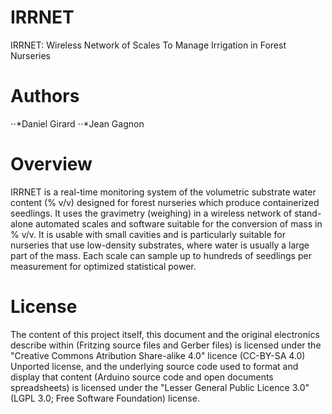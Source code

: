 # IRRNET
IRRNET: Wireless Network of Scales To Manage Irrigation in Forest Nurseries

# Authors
⋅⋅*Daniel Girard
⋅⋅*Jean Gagnon


# Overview

IRRNET is a real-time monitoring system of the volumetric substrate water content (% v/v) designed for forest nurseries which produce containerized seedlings. It uses the gravimetry (weighing) in a wireless network of stand-alone automated scales and software suitable for the conversion of mass in % v/v. It is usable with small cavities and is particularly suitable for nurseries that use low-density substrates, where water is usually a large part of the mass. Each scale can sample up to hundreds of seedlings per measurement for optimized statistical power.


# License
The content of this project itself, this document and the original electronics describe within (Fritzing source files and Gerber files) is licensed under the "Creative Commons Atribution Share-alike 4.0" licence (CC-BY-SA 4.0) Unported license, and the underlying source code used to format and display that content (Arduino source code and open documents spreadsheets) is licensed under the "Lesser General Public Licence 3.0" (LGPL 3.0; Free Software Foundation) license.
